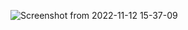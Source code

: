 ![Screenshot from 2022-11-12 15-37-09](https://user-images.githubusercontent.com/112225063/201457419-be667498-ff0d-4e12-9065-0657709075dc.png)


